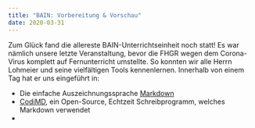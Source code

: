 ```yaml
---
title: "BAIN: Vorbereitung & Vorschau"
date: 2020-03-31
---
```

Zum Glück fand die allereste BAIN-Unterrichtseinheit noch statt! Es war nämlich unsere letzte Veranstaltung, bevor die FHGR wegen dem Corona-Virus komplett auf Fernunterricht umstellte.
So konnten wir alle Herrn Lohmeier und seine vielfältigen Tools kennenlernen. Innerhalb von einem Tag hat er uns eingeführt in:
- Die einfache Auszeichnungssprache [Markdown](https://www.markdownguide.org/getting-started/)
- [CodiMD](https://pad.gwdg.de/), ein Open-Source, Echtzeit Schreibprogramm, welches Markdown verwendet
- 
